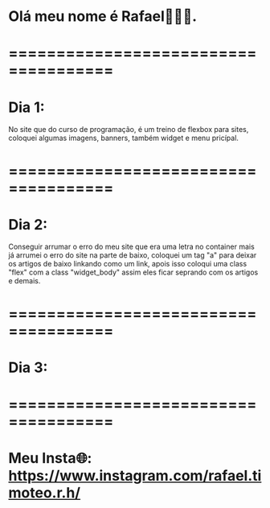 # Olá meu nome é Rafael👋👋👋.

# ===================================== 

# Dia 1:
No site que do curso de programação, é um treino de flexbox para sites, coloquei algumas imagens, banners, também widget e menu pricípal.

# ===================================== 

# Dia 2:
Conseguir arrumar o erro do meu site que era uma letra no container mais já arrumei o erro do site na parte de baixo, coloquei um tag "a" para deixar os artigos de baixo linkando como um link, apois isso coloqui uma class "flex" com a class "widget_body" assim eles ficar seprando com os artigos e demais.

# =====================================

# Dia 3:


# =====================================
# Meu Insta🌐: https://www.instagram.com/rafael.timoteo.r.h/
